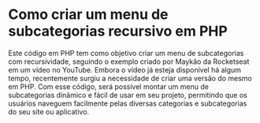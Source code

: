 # Como criar um menu de subcategorias recursivo em PHP

Este código em PHP tem como objetivo criar um menu de subcategorias com recursividade, seguindo o exemplo criado por Maykão da Rocketseat em um vídeo no YouTube. Embora o vídeo já esteja disponível há algum tempo, recentemente surgiu a necessidade de criar uma versão do mesmo em PHP. Com esse código, será possível montar um menu de subcategorias dinâmico e fácil de usar em seu projeto, permitindo que os usuários naveguem facilmente pelas diversas categorias e subcategorias do seu site ou aplicativo.
